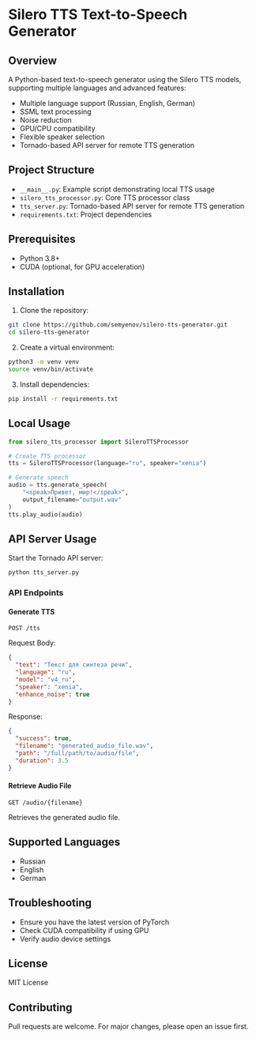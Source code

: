 # Silero TTS Text-to-Speech Generator

## Overview

A Python-based text-to-speech generator using the Silero TTS models, supporting
multiple languages and advanced features:

- Multiple language support (Russian, English, German)
- SSML text processing
- Noise reduction
- GPU/CPU compatibility
- Flexible speaker selection
- Tornado-based API server for remote TTS generation

## Project Structure

- `__main__.py`: Example script demonstrating local TTS usage
- `silero_tts_processor.py`: Core TTS processor class
- `tts_server.py`: Tornado-based API server for remote TTS generation
- `requirements.txt`: Project dependencies

## Prerequisites

- Python 3.8+
- CUDA (optional, for GPU acceleration)

## Installation

1. Clone the repository:

```bash
git clone https://github.com/semyenov/silero-tts-generator.git
cd silero-tts-generator
```

2. Create a virtual environment:

```bash
python3 -m venv venv
source venv/bin/activate
```

3. Install dependencies:

```bash
pip install -r requirements.txt
```

## Local Usage

```python
from silero_tts_processor import SileroTTSProcessor

# Create TTS processor
tts = SileroTTSProcessor(language="ru", speaker="xenia")

# Generate speech
audio = tts.generate_speech(
    "<speak>Привет, мир!</speak>",
    output_filename="output.wav"
)
tts.play_audio(audio)
```

## API Server Usage

Start the Tornado API server:

```bash
python tts_server.py
```

### API Endpoints

#### Generate TTS

`POST /tts`

Request Body:

```json
{
  "text": "Текст для синтеза речи",
  "language": "ru",
  "model": "v4_ru",
  "speaker": "xenia",
  "enhance_noise": true
}
```

Response:

```json
{
  "success": true,
  "filename": "generated_audio_file.wav",
  "path": "/full/path/to/audio/file",
  "duration": 3.5
}
```

#### Retrieve Audio File

`GET /audio/{filename}`

Retrieves the generated audio file.

## Supported Languages

- Russian
- English
- German

## Troubleshooting

- Ensure you have the latest version of PyTorch
- Check CUDA compatibility if using GPU
- Verify audio device settings

## License

MIT License

## Contributing

Pull requests are welcome. For major changes, please open an issue first.
